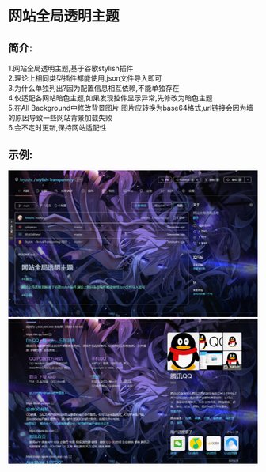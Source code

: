 # 网站全局透明主题

## 简介:

1.网站全局透明主题,基于谷歌stylish插件  
2.理论上相同类型插件都能使用,json文件导入即可  
3.为什么单独列出?因为配置信息相互依赖,不能单独存在  
4.仅适配各网站暗色主题,如果发现控件显示异常,先修改为暗色主题  
5.在All Background中修改背景图片,图片应转换为base64格式,url链接会因为墙的原因导致一些网站背景加载失败  
6.会不定时更新,保持网站适配性

## 示例:

![Image text](https://github.com/hnuuhc/stylish-Transparency/blob/868e74a4fafff9f5c5c3846910a825a4721a969f/img-folder/1.png)  
![Image text](https://github.com/hnuuhc/stylish-Transparency/blob/868e74a4fafff9f5c5c3846910a825a4721a969f/img-folder/2.png)  
